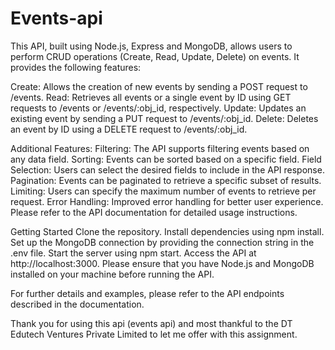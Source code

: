 # Events-api
This API, built using Node.js, Express and MongoDB, allows users to perform CRUD operations (Create, Read, Update, Delete) on events. It provides the following features:

Create: Allows the creation of new events by sending a POST request to /events.
Read: Retrieves all events or a single event by ID using GET requests to /events or /events/:obj_id, respectively.
Update: Updates an existing event by sending a PUT request to /events/:obj_id.
Delete: Deletes an event by ID using a DELETE request to /events/:obj_id.

Additional Features:
Filtering: The API supports filtering events based on any data field.
Sorting: Events can be sorted based on a specific field.
Field Selection: Users can select the desired fields to include in the API response.
Pagination: Events can be paginated to retrieve a specific subset of results.
Limiting: Users can specify the maximum number of events to retrieve per request.
Error Handling: Improved error handling for better user experience.
Please refer to the API documentation for detailed usage instructions.

Getting Started
Clone the repository.
Install dependencies using npm install.
Set up the MongoDB connection by providing the connection string in the .env file.
Start the server using npm start.
Access the API at http://localhost:3000.
Please ensure that you have Node.js and MongoDB installed on your machine before running the API.

For further details and examples, please refer to the API endpoints described in the documentation.

Thank you for using this api (events api) and most thankful to the DT Edutech Ventures Private Limited to let me offer with this assignment.
